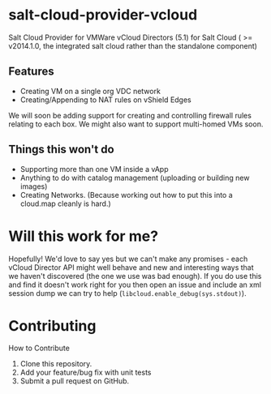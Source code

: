 salt-cloud-provider-vcloud
==========================

Salt Cloud Provider for VMWare vCloud Directors (5.1) for Salt Cloud ( >=
v2014.1.0, the integrated salt cloud rather than the standalone component)

Features
--------

- Creating VM on a single org VDC network
- Creating/Appending to NAT rules on vShield Edges

We will soon be adding support for creating and controlling firewall rules
relating to each box. We might also want to support multi-homed VMs soon.

Things this won't do
--------------------

- Supporting more than one VM inside a vApp
- Anything to do with catalog management (uploading or building new images)
- Creating Networks. (Because working out how to put this into a cloud.map
  cleanly is hard.)

Will this work for me?
======================

Hopefully! We'd love to say yes but we can't make any promises - each vCloud
Director API might well behave and new and interesting ways that we haven't
discovered (the one we use was bad enough).  If you do use this and find it
doesn't work right for you then open an issue and include an xml session dump
we can try to help (`libcloud.enable_debug(sys.stdout)`).

Contributing
============

How to Contribute

1. Clone this repository.
2. Add your feature/bug fix with unit tests
3. Submit a pull request on GitHub.

